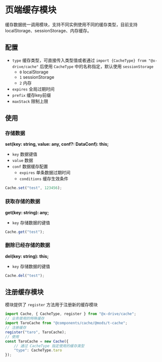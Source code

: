 # 页端缓存模块

缓存数据统一调用模块，支持不同实例使用不同的缓存类型，目前支持 localStorage、sessionStorage、内存缓存。

## 配置
- `type` 缓存类型，可直接传入类型值或者通过 `import {CacheType} from "@x-drive/cache"` 后使用 `CacheType` 中的名称指定，默认使用 `sessionStorage`
    - `0` localStorage
    - `1` sessionStorage
    - `2` 内存
- `expires` 全局过期时间
- `prefix` 缓存key前缀
- `maxStack` 限制上限

## 使用

### 存储数据
**set(key: string, value: any, conf?: DataConf): this;**

- `key` 数据键值
- `value` 数据
- `conf` 数据缓存配置
    - `expires` 单条数据过期时间
    - `conditions` 缓存生效条件

```ts
Cache.set("test", 123456);
```

### 获取存储的数据
**get(key: string): any;**

- `key` 存储数据的键值

```ts
Cache.get("test");
```

### 删除已经存储的数据
**del(key: string): this;**

- `key` 存储数据的键值

```ts
Cache.del("test");
```

## 注册缓存模块
模块提供了 `register` 方法用于注册新的缓存模块
```ts
import Cache, { CacheType, register } from "@x-drive/cache";
// 业务使用的特殊缓存
import TaroCache from "@components/cache/@mods/t-cache";
// 注册缓存
register("taro", TaroCache);
// 使用
const TaroCache = new Cache({
    // 通过 CacheType 指定使用的缓存类型
    "type": CacheType.taro
});
```